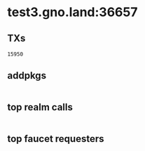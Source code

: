 # test3.gno.land:36657

## TXs
```
15950
```

## addpkgs
```
```

## top realm calls
```
```

## top faucet requesters
```
```

